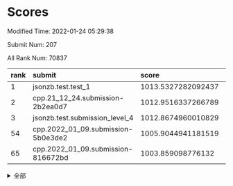 # Scores

Modified Time: 2022-01-24 05:29:38

Submit Num: 207

All Rank Num: 70837

| rank |               submit               |       score        |       sigma        | pk_num |
| :--- | :--------------------------------- | :----------------- | :----------------- | :----- |
| 1    | jsonzb.test.test_1                 | 1013.5327282092437 | 0.8231259648937593 | 1370   |
| 2    | cpp.21_12_24.submission-2b2ea0d7   | 1012.9516337266789 | 0.8222621996203059 | 1368   |
| 3    | jsonzb.test.submission_level_4     | 1012.8674960010829 | 0.8188719896737403 | 1365   |
| 54   | cpp.2022_01_09.submission-5b0e3de2 | 1005.9044941181519 | 0.7308535896223619 | 1368   |
| 65   | cpp.2022_01_09.submission-816672bd | 1003.859098776132  | 0.7008098004139115 | 1372   |


<details>
<summary>全部</summary>

| rank |                 submit                 |       score        |       sigma        | pk_num |
| :--- | :------------------------------------- | :----------------- | :----------------- | :----- |
| 1    | jsonzb.test.test_1                     | 1013.5327282092437 | 0.8231259648937593 | 1370   |
| 2    | cpp.21_12_24.submission-2b2ea0d7       | 1012.9516337266789 | 0.8222621996203059 | 1368   |
| 3    | jsonzb.test.submission_level_4         | 1012.8674960010829 | 0.8188719896737403 | 1365   |
| 4    | gobigger.level_3.submission_level_3_38 | 1011.6990793711637 | 0.788310817467191  | 1371   |
| 5    | gobigger.level_3.submission_level_3_26 | 1011.3832390253434 | 0.7692051315165143 | 1371   |
| 6    | gobigger.level_3.submission_level_3_45 | 1011.1487072143661 | 0.7966221507512704 | 1365   |
| 7    | gobigger.level_3.submission_level_3_25 | 1011.06428521272   | 0.7710746158365396 | 1370   |
| 8    | gobigger.level_3.submission_level_3_16 | 1011.0011212877569 | 0.7776391671960148 | 1373   |
| 9    | gobigger.level_3.submission_level_3_6  | 1010.9668550697588 | 0.7817921495146378 | 1372   |
| 10   | gobigger.level_3.submission_level_3_32 | 1010.9496907333853 | 0.7685097490196122 | 1367   |
| 11   | gobigger.level_3.submission_level_3_31 | 1010.9320555927208 | 0.75684893695169   | 1360   |
| 12   | gobigger.level_3.submission_level_3_42 | 1010.7995150935676 | 0.757210644404658  | 1372   |
| 13   | gobigger.level_3.submission_level_3_41 | 1010.7448762397007 | 0.7770002046612305 | 1369   |
| 14   | gobigger.level_3.submission_level_3_1  | 1010.686838849471  | 0.7730592690194705 | 1366   |
| 15   | gobigger.level_3.submission_level_3_37 | 1010.6316432735953 | 0.7814729849481534 | 1371   |
| 16   | gobigger.level_3.submission_level_3_10 | 1010.5783656173106 | 0.7612751356510132 | 1369   |
| 17   | gobigger.level_3.submission_level_3_2  | 1010.4968766046541 | 0.7568500694131229 | 1363   |
| 18   | gobigger.level_3.submission_level_3_3  | 1010.4859746490232 | 0.7593887509088171 | 1369   |
| 19   | gobigger.level_3.submission_level_3_21 | 1010.4797383263154 | 0.7660140173630241 | 1365   |
| 20   | gobigger.level_3.submission_level_3_48 | 1010.4718809618811 | 0.7712267706499105 | 1370   |
| 21   | gobigger.level_3.submission_level_3_15 | 1010.4583643098346 | 0.7732527397071594 | 1368   |
| 22   | gobigger.level_3.submission_level_3_27 | 1010.4543213047773 | 0.7702703233193388 | 1369   |
| 23   | gobigger.level_3.submission_level_3_4  | 1010.4313360290678 | 0.8014825437900178 | 1369   |
| 24   | gobigger.level_3.submission_level_3_40 | 1010.4120278826115 | 0.7575664007458259 | 1371   |
| 25   | gobigger.level_3.submission_level_3_30 | 1010.4067799026346 | 0.7589632185635197 | 1368   |
| 26   | gobigger.level_3.submission_level_3_46 | 1010.2700866151059 | 0.7583233027224615 | 1369   |
| 27   | gobigger.level_3.submission_level_3_29 | 1010.1938810868569 | 0.7505539719003365 | 1370   |
| 28   | gobigger.level_3.submission_level_3_28 | 1010.111068661838  | 0.7605925432175468 | 1373   |
| 29   | gobigger.level_3.submission_level_3_13 | 1010.0852756992523 | 0.7401377534423175 | 1371   |
| 30   | gobigger.level_3.submission_level_3_0  | 1010.08465128469   | 0.748063245892841  | 1368   |
| 31   | gobigger.level_3.submission_level_3_17 | 1009.9094378163662 | 0.7565278064383336 | 1369   |
| 32   | gobigger.level_3.submission_level_3_24 | 1009.8765209362872 | 0.7578330615373685 | 1368   |
| 33   | gobigger.level_3.submission_level_3_7  | 1009.8493658367755 | 0.7767254731542707 | 1367   |
| 34   | gobigger.level_3.submission_level_3_36 | 1009.6684556039638 | 0.7589806437726823 | 1373   |
| 35   | gobigger.level_3.submission_level_3_8  | 1009.5712068204238 | 0.7518906524665854 | 1362   |
| 36   | gobigger.level_3.submission_level_3_44 | 1009.5496389433862 | 0.7575303852500019 | 1367   |
| 37   | gobigger.level_3.submission_level_3_20 | 1009.5021833760812 | 0.7769424350204576 | 1361   |
| 38   | gobigger.level_3.submission_level_3_39 | 1009.4614774493331 | 0.7603881340117141 | 1372   |
| 39   | gobigger.level_3.submission_level_3_14 | 1009.4093443880422 | 0.7500842636500265 | 1371   |
| 40   | gobigger.level_3.submission_level_3_49 | 1009.375702270603  | 0.7857193705001995 | 1364   |
| 41   | gobigger.level_3.submission_level_3_19 | 1009.3351007823754 | 0.7567261971832928 | 1370   |
| 42   | gobigger.level_3.submission_level_3_11 | 1009.2923438968936 | 0.7472717389150075 | 1369   |
| 43   | gobigger.level_3.submission_level_3_23 | 1009.1193929837373 | 0.7508115652052051 | 1370   |
| 44   | gobigger.level_3.submission_level_3_22 | 1009.0974291462007 | 0.7797326756896449 | 1373   |
| 45   | gobigger.level_3.submission_level_3_47 | 1009.0834868450844 | 0.742465943460649  | 1370   |
| 46   | gobigger.level_3.submission_level_3_33 | 1008.9815846614471 | 0.7626172707475191 | 1374   |
| 47   | gobigger.level_3.submission_level_3_12 | 1008.9608370663406 | 0.7478598134502137 | 1370   |
| 48   | gobigger.level_3.submission_level_3_5  | 1008.8982869327095 | 0.7501554369671717 | 1363   |
| 49   | gobigger.level_3.submission_level_3_9  | 1008.5646777511536 | 0.7340353521682703 | 1372   |
| 50   | gobigger.level_3.submission_level_3_34 | 1008.4880089818404 | 0.7507099437901101 | 1368   |
| 51   | gobigger.level_3.submission_level_3_35 | 1008.4235317872707 | 0.7554651729325723 | 1373   |
| 52   | gobigger.level_3.submission_level_3_43 | 1008.2830226809662 | 0.7496390840100529 | 1371   |
| 53   | gobigger.level_3.submission_level_3_18 | 1008.0791339894399 | 0.7282404070038949 | 1367   |
| 54   | cpp.2022_01_09.submission-5b0e3de2     | 1005.9044941181519 | 0.7308535896223619 | 1368   |
| 55   | gobigger.level_1.submission_level_1_35 | 1004.7666626910082 | 0.7224672846565596 | 1365   |
| 56   | gobigger.level_1.submission_level_1_49 | 1004.5919612756559 | 0.7309568429082172 | 1369   |
| 57   | gobigger.level_1.submission_level_1_1  | 1004.5186514891944 | 0.7205726211810701 | 1364   |
| 58   | gobigger.level_1.submission_level_1_11 | 1004.30677205532   | 0.7181546256524124 | 1374   |
| 59   | gobigger.level_1.submission_level_1_5  | 1004.1453871411618 | 0.724841486322713  | 1367   |
| 60   | gobigger.level_1.submission_level_1_3  | 1003.9498482920815 | 0.7280739652667313 | 1370   |
| 61   | gobigger.level_1.submission_level_1_46 | 1003.9489902928357 | 0.7164509002795248 | 1363   |
| 62   | gobigger.level_1.submission_level_1_24 | 1003.93080209936   | 0.7193956777171207 | 1372   |
| 63   | gobigger.level_1.submission_level_1_16 | 1003.9209071486481 | 0.7222508046415069 | 1369   |
| 64   | gobigger.level_1.submission_level_1_7  | 1003.8723604590721 | 0.7276257649105485 | 1367   |
| 65   | cpp.2022_01_09.submission-816672bd     | 1003.859098776132  | 0.7008098004139115 | 1372   |
| 66   | gobigger.level_1.submission_level_1_34 | 1003.8107479114432 | 0.7325988642879285 | 1371   |
| 67   | gobigger.level_1.submission_level_1_17 | 1003.7365052027435 | 0.7112379966094672 | 1367   |
| 68   | gobigger.level_1.submission_level_1_44 | 1003.6796754564241 | 0.7300155210689525 | 1373   |
| 69   | gobigger.level_1.submission_level_1_41 | 1003.6431000485711 | 0.7137204533765591 | 1367   |
| 70   | gobigger.level_1.submission_level_1_27 | 1003.5578448526453 | 0.7258252601024883 | 1371   |
| 71   | gobigger.level_1.submission_level_1_21 | 1003.5451174964037 | 0.7111619084909102 | 1372   |
| 72   | gobigger.level_1.submission_level_1_33 | 1003.5106336126919 | 0.7187372914193266 | 1371   |
| 73   | gobigger.level_1.submission_level_1_2  | 1003.4456147036783 | 0.7096217416304248 | 1371   |
| 74   | gobigger.level_1.submission_level_1_32 | 1003.4036664897413 | 0.7194897454055279 | 1363   |
| 75   | gobigger.level_1.submission_level_1_40 | 1003.3905909845147 | 0.7303181753617178 | 1367   |
| 76   | gobigger.level_1.submission_level_1_20 | 1003.3452471203201 | 0.7114987126391552 | 1376   |
| 77   | gobigger.level_1.submission_level_1_39 | 1003.3040726477203 | 0.7092079171756901 | 1371   |
| 78   | gobigger.level_1.submission_level_1_19 | 1003.2313291190526 | 0.715680623685975  | 1366   |
| 79   | gobigger.level_1.submission_level_1_28 | 1003.2143940135337 | 0.7205149268446648 | 1371   |
| 80   | gobigger.level_1.submission_level_1_38 | 1003.2071487481606 | 0.7123360260734065 | 1371   |
| 81   | gobigger.level_1.submission_level_1_23 | 1003.1960389150336 | 0.7112082485819468 | 1370   |
| 82   | gobigger.level_1.submission_level_1_13 | 1003.0891579949744 | 0.7103029338318928 | 1371   |
| 83   | gobigger.level_1.submission_level_1_30 | 1002.9892816340282 | 0.7231612345674149 | 1372   |
| 84   | gobigger.level_1.submission_level_1_6  | 1002.9370969260071 | 0.722672185768942  | 1368   |
| 85   | gobigger.level_1.submission_level_1_4  | 1002.9225114713431 | 0.7119561109240411 | 1374   |
| 86   | gobigger.level_1.submission_level_1_9  | 1002.8632525318345 | 0.7128314846428182 | 1373   |
| 87   | gobigger.level_1.submission_level_1_42 | 1002.8446288712256 | 0.7086753780565894 | 1371   |
| 88   | gobigger.level_1.submission_level_1_0  | 1002.8273648717974 | 0.715897703453814  | 1369   |
| 89   | gobigger.level_1.submission_level_1_22 | 1002.8142242544784 | 0.7012335982900284 | 1372   |
| 90   | gobigger.level_1.submission_level_1_45 | 1002.7801070832    | 0.7148646341420297 | 1375   |
| 91   | gobigger.level_1.submission_level_1_31 | 1002.7559646032585 | 0.7061427327701368 | 1362   |
| 92   | gobigger.level_1.submission_level_1_37 | 1002.7220184580511 | 0.7209433439631185 | 1370   |
| 93   | gobigger.level_1.submission_level_1_8  | 1002.6752109693011 | 0.6949077788039928 | 1364   |
| 94   | gobigger.level_1.submission_level_1_25 | 1002.6132196524924 | 0.7162423844514646 | 1367   |
| 95   | gobigger.level_1.submission_level_1_43 | 1002.5567170528848 | 0.7138558044753056 | 1371   |
| 96   | gobigger.level_1.submission_level_1_26 | 1002.528841486441  | 0.7204087041738376 | 1371   |
| 97   | gobigger.level_1.submission_level_1_29 | 1002.4328970049934 | 0.7207547099170336 | 1361   |
| 98   | gobigger.level_1.submission_level_1_15 | 1002.3736799968422 | 0.7099668276011014 | 1367   |
| 99   | gobigger.level_1.submission_level_1_36 | 1002.3190287366825 | 0.715311999616606  | 1370   |
| 100  | gobigger.level_1.submission_level_1_18 | 1002.2704543060842 | 0.7080510555346677 | 1370   |
| 101  | gobigger.level_1.submission_level_1_48 | 1002.2343900912265 | 0.7044569391349833 | 1364   |
| 102  | gobigger.level_1.submission_level_1_10 | 1002.2315029902315 | 0.721560816520463  | 1365   |
| 103  | gobigger.level_1.submission_level_1_47 | 1002.0334141432079 | 0.7060999184992659 | 1368   |
| 104  | gobigger.level_1.submission_level_1_14 | 1001.9237335651723 | 0.7344065970002331 | 1364   |
| 105  | gobigger.level_1.submission_level_1_12 | 1001.5855454049282 | 0.7157082247455253 | 1367   |
| 106  | gobigger.random.submission_random_18   | 997.4466702762128  | 0.718804427721455  | 1368   |
| 107  | gobigger.random.submission_random_47   | 996.8686865775386  | 0.7107426760635878 | 1363   |
| 108  | gobigger.random.submission_random_5    | 996.7363680921526  | 0.7110498613236725 | 1366   |
| 109  | gobigger.random.submission_random_20   | 996.7138824239329  | 0.7125157493568427 | 1363   |
| 110  | gobigger.random.submission_random_13   | 996.6129855394228  | 0.700741222661136  | 1361   |
| 111  | gobigger.random.submission_random_41   | 996.4366624288747  | 0.7114372263331693 | 1371   |
| 112  | gobigger.random.submission_random_21   | 996.4093778732096  | 0.7006861064202548 | 1370   |
| 113  | gobigger.random.submission_random_25   | 996.3808285339029  | 0.7227617604206348 | 1366   |
| 114  | gobigger.random.submission_random_22   | 996.3392960739113  | 0.7163829655176817 | 1370   |
| 115  | gobigger.random.submission_random_14   | 996.3280911179424  | 0.7044018929190043 | 1369   |
| 116  | gobigger.random.submission_random_44   | 996.3056350991584  | 0.7020598943356954 | 1369   |
| 117  | gobigger.random.submission_random_42   | 996.2456231016504  | 0.7075597551725351 | 1365   |
| 118  | gobigger.random.submission_random_15   | 996.2340726484289  | 0.7079946015503521 | 1367   |
| 119  | gobigger.random.submission_random_17   | 996.1975155279655  | 0.7183149238085945 | 1368   |
| 120  | gobigger.random.submission_random_31   | 996.1478462092352  | 0.7092786216217429 | 1370   |
| 121  | gobigger.random.submission_random_24   | 996.1466371545445  | 0.7203627407900833 | 1373   |
| 122  | gobigger.random.submission_random_26   | 996.109057277599   | 0.7093836266007677 | 1369   |
| 123  | gobigger.random.submission_random_37   | 996.077017104123   | 0.7033193035131204 | 1368   |
| 124  | gobigger.random.submission_random_48   | 996.0763867379553  | 0.718876061348832  | 1372   |
| 125  | gobigger.random.submission_random_16   | 996.0748469697684  | 0.7088284426953406 | 1369   |
| 126  | gobigger.random.submission_random_27   | 996.0672246933523  | 0.718177167467686  | 1370   |
| 127  | gobigger.random.submission_random_28   | 995.9872659112021  | 0.7040401313199128 | 1366   |
| 128  | gobigger.random.submission_random_9    | 995.9617248050365  | 0.7130905430998682 | 1372   |
| 129  | gobigger.random.submission_random_43   | 995.9519746323837  | 0.7071937578980052 | 1370   |
| 130  | gobigger.random.submission_random_8    | 995.9490026022489  | 0.7101143131483941 | 1368   |
| 131  | gobigger.random.submission_random_1    | 995.8768007214472  | 0.7080372702136257 | 1364   |
| 132  | gobigger.random.submission_random_38   | 995.8585908446819  | 0.7289742387800939 | 1366   |
| 133  | gobigger.random.submission_random_0    | 995.8120930150235  | 0.7125464874311246 | 1368   |
| 134  | gobigger.random.submission_random_49   | 995.7786974809495  | 0.7222305609526882 | 1370   |
| 135  | gobigger.random.submission_random_29   | 995.666653007696   | 0.712273908318165  | 1374   |
| 136  | gobigger.random.submission_random_32   | 995.6074983500952  | 0.7163950095539693 | 1365   |
| 137  | gobigger.random.submission_random_2    | 995.5636829103025  | 0.7034055490985021 | 1374   |
| 138  | gobigger.random.submission_random_45   | 995.4996136293355  | 0.7175864041544862 | 1373   |
| 139  | gobigger.random.submission_random_39   | 995.4854093623117  | 0.7102101206660485 | 1372   |
| 140  | gobigger.random.submission_random_10   | 995.4799439950762  | 0.7023182242745285 | 1369   |
| 141  | gobigger.random.submission_random_7    | 995.3803920671464  | 0.7232548407347946 | 1368   |
| 142  | gobigger.random.submission_random_4    | 995.3771625324654  | 0.7013668876549782 | 1370   |
| 143  | gobigger.random.submission_random_36   | 995.350018063101   | 0.7444636871265368 | 1369   |
| 144  | gobigger.random.submission_random_23   | 995.3119520380463  | 0.7067851932795888 | 1363   |
| 145  | gobigger.random.submission_random_6    | 995.2523685328437  | 0.7340463757550814 | 1361   |
| 146  | gobigger.random.submission_random_34   | 995.2002278878126  | 0.7091215407102749 | 1371   |
| 147  | gobigger.random.submission_random_46   | 995.1258462802912  | 0.7219655930000811 | 1372   |
| 148  | gobigger.random.submission_random_30   | 994.9876438136081  | 0.7105047253922695 | 1370   |
| 149  | gobigger.random.submission_random_40   | 994.9865994514892  | 0.7208651179687698 | 1371   |
| 150  | gobigger.random.submission_random_33   | 994.8725097979221  | 0.7196416470010892 | 1364   |
| 151  | gobigger.random.submission_random_3    | 994.5712541595473  | 0.7050729378035432 | 1372   |
| 152  | gobigger.random.submission_random_11   | 994.4253254871542  | 0.7098320065364648 | 1366   |
| 153  | gobigger.level_2.submission_level_2_25 | 994.2561756863981  | 0.7324105367265759 | 1374   |
| 154  | gobigger.random.submission_random_35   | 994.237703339303   | 0.7406320987158366 | 1374   |
| 155  | gobigger.random.submission_random_12   | 994.2038013425347  | 0.7174140959141386 | 1369   |
| 156  | gobigger.random.submission_random_19   | 994.092876281066   | 0.7194780133516601 | 1368   |
| 157  | gobigger.level_2.submission_level_2_48 | 993.9854536305955  | 0.7240315760302737 | 1370   |
| 158  | gobigger.level_2.submission_level_2_17 | 993.7872003100839  | 0.7404370433249736 | 1369   |
| 159  | gobigger.level_2.submission_level_2_16 | 993.641865302153   | 0.7309769543159083 | 1364   |
| 160  | gobigger.level_2.submission_level_2_38 | 993.5807914398505  | 0.7423896411037267 | 1372   |
| 161  | gobigger.level_2.submission_level_2_19 | 993.5481231320252  | 0.7415025515816969 | 1372   |
| 162  | gobigger.level_2.submission_level_2_7  | 993.4919466213938  | 0.7422645643495889 | 1371   |
| 163  | gobigger.level_2.submission_level_2_45 | 993.2808169715574  | 0.750679911485476  | 1370   |
| 164  | gobigger.level_2.submission_level_2_40 | 993.2424456450699  | 0.7287694046148893 | 1369   |
| 165  | gobigger.level_2.submission_level_2_15 | 993.1838760203601  | 0.7522508490047596 | 1367   |
| 166  | gobigger.level_2.submission_level_2_12 | 993.1632829242524  | 0.7381588988400517 | 1369   |
| 167  | gobigger.level_2.submission_level_2_5  | 992.7798029792391  | 0.7332659191622738 | 1369   |
| 168  | gobigger.level_2.submission_level_2_9  | 992.5751781460564  | 0.7538192783207425 | 1363   |
| 169  | gobigger.level_2.submission_level_2_47 | 992.5455659017524  | 0.7555207488304188 | 1369   |
| 170  | gobigger.level_2.submission_level_2_21 | 992.4854020886985  | 0.767710488491254  | 1371   |
| 171  | gobigger.level_2.submission_level_2_22 | 992.4503646713835  | 0.7272089008227759 | 1368   |
| 172  | gobigger.level_2.submission_level_2_3  | 992.446957712257   | 0.749929433873478  | 1372   |
| 173  | gobigger.level_2.submission_level_2_49 | 992.3278495859516  | 0.7505090194276415 | 1370   |
| 174  | gobigger.level_2.submission_level_2_1  | 992.2974412479415  | 0.7649990507310483 | 1368   |
| 175  | gobigger.level_2.submission_level_2_28 | 992.2476795619085  | 0.752955557914064  | 1370   |
| 176  | gobigger.level_2.submission_level_2_4  | 992.2320313273134  | 0.7354367077464756 | 1368   |
| 177  | gobigger.level_2.submission_level_2_31 | 992.2183624676547  | 0.7303532619553392 | 1364   |
| 178  | gobigger.level_2.submission_level_2_35 | 992.2131017226505  | 0.7335926625088981 | 1364   |
| 179  | gobigger.level_2.submission_level_2_34 | 992.1926792212387  | 0.7359379327600689 | 1369   |
| 180  | gobigger.level_2.submission_level_2_30 | 992.1477899258095  | 0.7414408187414252 | 1372   |
| 181  | gobigger.level_2.submission_level_2_18 | 992.1140912965011  | 0.7355976364392249 | 1364   |
| 182  | gobigger.level_2.submission_level_2_46 | 992.1012919072471  | 0.7559262433422976 | 1366   |
| 183  | gobigger.level_2.submission_level_2_13 | 992.0475187233855  | 0.7351428976333247 | 1370   |
| 184  | gobigger.level_2.submission_level_2_2  | 992.0164296357594  | 0.7702451291665454 | 1368   |
| 185  | gobigger.level_2.submission_level_2_41 | 991.989476596102   | 0.7280586740011924 | 1373   |
| 186  | gobigger.level_2.submission_level_2_6  | 991.9244081645385  | 0.7473716598145606 | 1372   |
| 187  | gobigger.level_2.submission_level_2_8  | 991.9023694508436  | 0.7565011408061484 | 1367   |
| 188  | gobigger.level_2.submission_level_2_14 | 991.8188047612804  | 0.756538518689585  | 1366   |
| 189  | gobigger.level_2.submission_level_2_36 | 991.8128554366072  | 0.7396681838154542 | 1371   |
| 190  | gobigger.level_2.submission_level_2_0  | 991.7084741181756  | 0.7555627783554406 | 1366   |
| 191  | gobigger.level_2.submission_level_2_44 | 991.6316664683744  | 0.7464953994059988 | 1372   |
| 192  | gobigger.level_2.submission_level_2_10 | 991.5694977335933  | 0.7396308329886122 | 1372   |
| 193  | gobigger.level_2.submission_level_2_42 | 991.529388552485   | 0.7465555298447974 | 1370   |
| 194  | gobigger.level_2.submission_level_2_23 | 991.5202574954454  | 0.7712034365994009 | 1366   |
| 195  | gobigger.level_2.submission_level_2_29 | 991.471101548271   | 0.7592777719317961 | 1370   |
| 196  | gobigger.level_2.submission_level_2_24 | 991.4623271507601  | 0.764499008276311  | 1366   |
| 197  | gobigger.level_2.submission_level_2_43 | 991.3847933805985  | 0.7572342168804379 | 1374   |
| 198  | gobigger.level_2.submission_level_2_27 | 991.2693914378073  | 0.7460889900550713 | 1365   |
| 199  | gobigger.level_2.submission_level_2_32 | 991.225223903282   | 0.7473890851716245 | 1369   |
| 200  | gobigger.level_2.submission_level_2_26 | 991.0703024934774  | 0.7697689214710004 | 1371   |
| 201  | gobigger.level_2.submission_level_2_20 | 991.0167378792427  | 0.7483667052535569 | 1373   |
| 202  | gobigger.level_2.submission_level_2_37 | 990.3736537198632  | 0.7699601292903296 | 1372   |
| 203  | gobigger.level_2.submission_level_2_39 | 990.2958937294565  | 0.76714563553152   | 1369   |
| 204  | gobigger.level_2.submission_level_2_33 | 989.9810625828062  | 0.7639042117331727 | 1371   |
| 205  | gobigger.level_2.submission_level_2_11 | 989.6642908376153  | 0.7824052539450103 | 1370   |
| 206  | gobigger.none.submission_none_1        | 977.8058678840325  | 1.3035822306269336 | 1368   |
| 207  | gobigger.none.submission_none_0        | 974.6996271999075  | 1.5552902013696526 | 1370   |

</details>